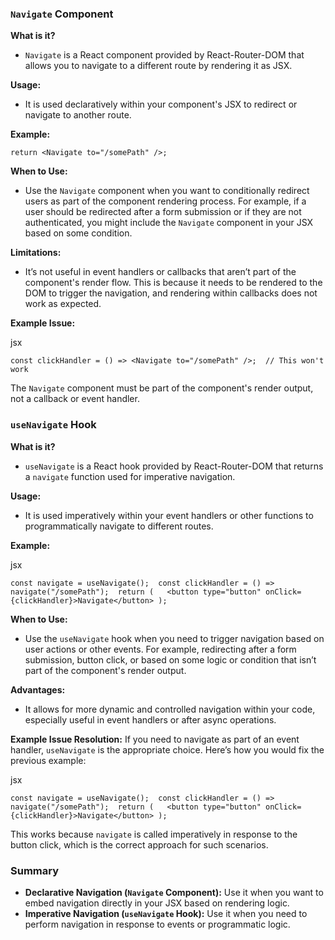 ### `Navigate` Component

**What is it?**

- `Navigate` is a React component provided by React-Router-DOM that allows you to navigate to a different route by rendering it as JSX.

**Usage:**

- It is used declaratively within your component's JSX to redirect or navigate to another route.

**Example:**


`return <Navigate to="/somePath" />;`

**When to Use:**

- Use the `Navigate` component when you want to conditionally redirect users as part of the component rendering process. For example, if a user should be redirected after a form submission or if they are not authenticated, you might include the `Navigate` component in your JSX based on some condition.

**Limitations:**

- It’s not useful in event handlers or callbacks that aren’t part of the component's render flow. This is because it needs to be rendered to the DOM to trigger the navigation, and rendering within callbacks does not work as expected.

**Example Issue:**

jsx



`const clickHandler = () => <Navigate to="/somePath" />;  // This won't work`

The `Navigate` component must be part of the component's render output, not a callback or event handler.

### `useNavigate` Hook

**What is it?**

- `useNavigate` is a React hook provided by React-Router-DOM that returns a `navigate` function used for imperative navigation.

**Usage:**

- It is used imperatively within your event handlers or other functions to programmatically navigate to different routes.

**Example:**

jsx



`const navigate = useNavigate();  const clickHandler = () => navigate("/somePath");  return (   <button type="button" onClick={clickHandler}>Navigate</button> );`

**When to Use:**

- Use the `useNavigate` hook when you need to trigger navigation based on user actions or other events. For example, redirecting after a form submission, button click, or based on some logic or condition that isn’t part of the component's render output.

**Advantages:**

- It allows for more dynamic and controlled navigation within your code, especially useful in event handlers or after async operations.

**Example Issue Resolution:** If you need to navigate as part of an event handler, `useNavigate` is the appropriate choice. Here’s how you would fix the previous example:

jsx



`const navigate = useNavigate();  const clickHandler = () => navigate("/somePath");  return (   <button type="button" onClick={clickHandler}>Navigate</button> );`

This works because `navigate` is called imperatively in response to the button click, which is the correct approach for such scenarios.

### Summary

- **Declarative Navigation (`Navigate` Component):** Use it when you want to embed navigation directly in your JSX based on rendering logic.
- **Imperative Navigation (`useNavigate` Hook):** Use it when you need to perform navigation in response to events or programmatic logic.